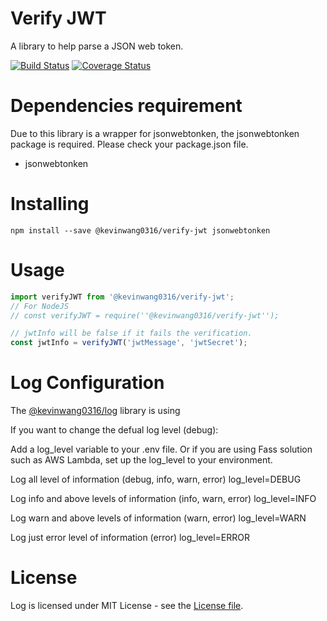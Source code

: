 # Verify JWT

A library to help parse a JSON web token.

[![Build Status](https://travis-ci.org/PengWang0316/VerifyJWT.svg?branch=master)](https://travis-ci.org/PengWang0316/VerifyJWT)
[![Coverage Status](https://coveralls.io/repos/github/PengWang0316/VerifyJWT/badge.svg?branch=master)](https://coveralls.io/github/PengWang0316/VerifyJWT?branch=master)

# Dependencies requirement

Due to this library is a wrapper for jsonwebtonken, the jsonwebtonken package is required.
Please check your package.json file.

- jsonwebtonken

# Installing

```
npm install --save @kevinwang0316/verify-jwt jsonwebtonken
```

# Usage

```javascript
import verifyJWT from '@kevinwang0316/verify-jwt';
// For NodeJS
// const verifyJWT = require(''@kevinwang0316/verify-jwt'');

// jwtInfo will be false if it fails the verification.
const jwtInfo = verifyJWT('jwtMessage', 'jwtSecret');
```


# Log Configuration

The [@kevinwang0316/log](https://www.npmjs.com/package/@kevinwang0316/log) library is using

If you want to change the defual log level (debug):

Add a log_level variable to your .env file.
Or if you are using Fass solution such as AWS Lambda, set up the log_level to your environment.

Log all level of information (debug, info, warn, error)
log_level=DEBUG

Log info and above levels of information (info, warn, error)
log_level=INFO

Log warn and above levels of information (warn, error)
log_level=WARN

Log just error level of information (error)
log_level=ERROR

# License

Log is licensed under MIT License - see the [License file](https://github.com/PengWang0316/VerifyJWT/blob/master/LICENSE).
